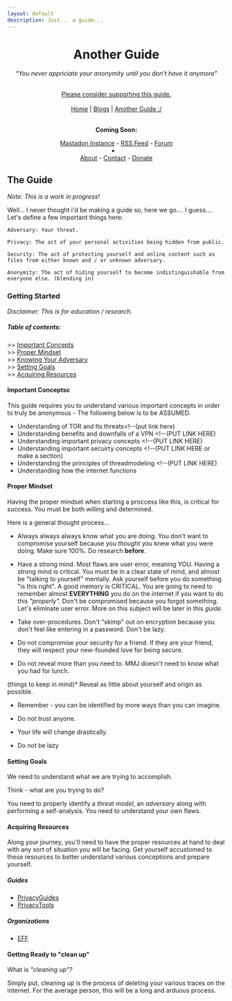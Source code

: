 ```yaml
---
layout: default
description: Just... a guide...
---
```


<div style="text-align:center;">

<h1>Another Guide</h1>
<p><i>“You never appriciate your anonymity until you don't have it anymore"</i></p>
<br>
<l> <a href="https://github.com/AnonyPla-ng/thgtoa">Please consider supporting this guide.</a></l>
  <br>
  <br>
  <l><a href="/">Home</a></l>
  <l> | </l>
  <l> <a href="./blog.html">Blogs</a></l>
  <l> | </l>
  <l> <a href="./anotherguide.html">Another Guide :/</a></l>
  <br>
  <br>
  <p><b>Coming Soon:</b></p>  
  <l><a href="">Mastadon Instance</a></l>      
  <l> - </l>
  <l> <a href="">RSS Feed</a></l>
  <l> - </l>
  <l> <a href="">Forum</a></l>
  <li></li>
  <l> <a href="">About</a></l>
  <l> - </l>
  <l> <a href="">Contact</a></l>
  <l> - </l>
  <l> <a href="">Donate</a></l>
  </div>

The Guide
---------

*Note: This is a work in progress!*

Well... I never thought i'd be making a guide so, here we go.... I guess....  
Let's define a few important things here:

`Adversary: Your threat.`

`Privacy: The act of your personal activities being hidden from public.`

`Security: The act of protecting yourself and online content such as files from either known and / or unknown adversary.`

`Anonymity: The act of hiding yourself to become indistinguishable from everyone else. (blending in)`

### Getting Started

_Disclaimer: This is for education / research._

##### Table of contents:

\>> [Important Concepts](#important-concepts)  
\>> [Proper Mindset](#proper-mindset)  
\>> [Knowing Your Adversary](#knowing-your-adversary)  
\>> [Setting Goals](#setting-goals)  
\>> [Acquiring Resources](#acquiring-resources)
<!---
 #Note to self: Have more sections in here before >> [Getting Ready to "clean up"](#getting-ready-to-clean)
 --->
#### Important Conceptsc

This guide requires you to understand various important concepts in order to truly be anonymous - The following below is to be ASSUMED.

*   Understanding of TOR and Its threats<!--(put link here)
*   Understanding benefits and downfalls of a VPN <!--(PUT LINK HERE)
*   Understanding important privacy concepts <!--(PUT LINK HERE)
*   Understanding important secuirty concepts <!--(PUT LINK HERE or make a section)
*   Understanding the principles of threadmodeling <!--(PUT LINK HERE)
*   Understanding how the internet functions

#### Proper Mindset

Having the proper mindset when starting a proccess like this, is critical for success. You must be both willing and determined.

Here is a general thought process...

*   Always always always know what you are doing. You don't want to compromise yourself because you _thought_ you knew what you were doing. Make sure 100%. Do research **before**.
  
*   Have a strong mind. Most flaws are user error, meaning YOU. Having a strong mind is critical. You must be in a clear state of mind, and almost be "talking to yourself" mentally. Ask yourself before you do something "is this right". A good memory is CRITICAL. You are going to need to remember almost **EVERYTHING** you do on the internet if you want to do this _"properly"._ Don't be compromised because you forgot something. Let's eliminate user error. More on this subject will be later in this _guide._
  
*   Take over-procedures. Don't "skimp" out on encryption because you don't feel like entering in a password. Don't be lazy.
  
*   Do not compromise your security for a friend. If they are your friend, they will respect your new-founded love for being secure.
  
*   Do not reveal more than you need to. MMJ doesn't need to know what you had for lunch.
  
(things to keep in mind)*   Reveal as little about yourself and origin as possible.
  
*   Remember - you can be identified by more ways than you can imagine.
  
*   Do not trust anyone.
*   Your life will change drastically.
*   Do not be lazy

#### Setting Goals

We need to understand what we are trying to accomplish.

Think - what are you trying to do?

You need to properly identify a *threat model*, an *adversary* along with performing a self-analysis. You need to understand your own flaws.

#### Acquiring Resources

Along your journey, you'll need to have the proper resources at hand to deal with any sort of situation you will be facing. Get yourself accustomed to these resources to better understand various conceptions and prepare yourself.

##### Guides
- [PrivacyGuides](https://privacyguides.org)
- [PrivacyTools](https://privacytools.io)

##### Organizations
- [EFF](https://eff.org)

#### Getting Ready to "clean up"

What is _"cleaning up"?_

Simply put, cleaning up is the process of deleting your various traces on the internet. For the average person, this will be a long and arduous process.